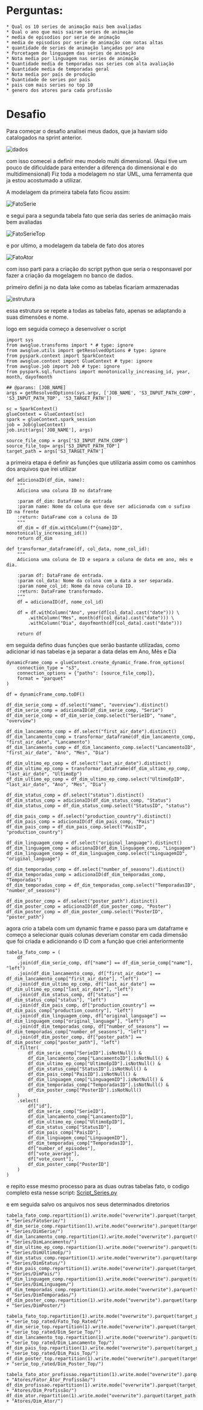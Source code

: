 # Perguntas:
    * Qual os 10 series de animação mais bem avaliadas
    * Qual o ano que mais sairam series de animação
    * media de episodios por serie de animação
    * media de episodios por serie de animação com notas altas
    * quantidade de series de animação lançadas por ano 
    * Porcetagem de linguagem das series de animação
    * Nota media por linguagem nas series de animação
    * Quantidade media de temporadas nas series com alta avaliação
    * Quantidade media de temporadas geral
    * Nota media por país de produção
    * Quantidade de series por país
    * pais com mais series no top 10
    * genero dos atores para cada profissão

# Desafio

Para começar o desafio analisei meus dados, que ja haviam sido catalogados na sprint anterior.

![dados](/Sprint%209/Evidencias/Desafio%20-%20Vizualização%20dos%20dados.png)

com isso comecei a definir meu modelo multi dimensional.
(Aqui tive um pouco de dificuldade para entender a diferença do dimensional e do multidimensional)
Fiz toda a modelagem no star UML, uma ferramenta que ja estou acostumado a utilizar.

A modelagem da primeira tabela fato ficou assim:

![FatoSerie](/Sprint%209/Evidencias/Desafio%20-%20Modelagem%20Fato%20Serie.png)

e segui para a segunda tabela fato que seria das series de animação mais bem avaliadas

![FatoSerieTop](/Sprint%209/Evidencias/Desafio%20-%20Modelagem%20Fato%20Serie%20Top%20Rated.png)

e por ultimo, a modelagem da tabela de fato dos atores

![FatoAtor](/Sprint%209/Evidencias/Desafio%20-%20Modelagem%20Fato%20Ator.png)

com isso parti para a criação do script python que seria o responsavel por fazer a criação da mogelagem no banco de dados.

primeiro defini ja no data lake como as tabelas ficariam armazenadas

![estrutura](/Sprint%209/Evidencias/Desafio%20-%20Estrutura%20de%20pastas%20.png)

essa estrutura se repete a todas as tabelas fato, apenas se adaptando a suas dimensões e nome.

logo em seguida começo a desenvolver o script

```
import sys
from awsglue.transforms import * # type: ignore
from awsglue.utils import getResolvedOptions # type: ignore
from pyspark.context import SparkContext
from awsglue.context import GlueContext # type: ignore
from awsglue.job import Job # type: ignore
from pyspark.sql.functions import monotonically_increasing_id, year, month, dayofmonth

## @params: [JOB_NAME]
args = getResolvedOptions(sys.argv, ['JOB_NAME', 'S3_INPUT_PATH_COMP', 'S3_INPUT_PATH_TOP', 'S3_TARGET_PATH'])

sc = SparkContext()
glueContext = GlueContext(sc)
spark = glueContext.spark_session
job = Job(glueContext)
job.init(args['JOB_NAME'], args)

source_file_comp = args['S3_INPUT_PATH_COMP']
source_file_top= args['S3_INPUT_PATH_TOP']
target_path = args['S3_TARGET_PATH']
```

a primeira etapa é definir as funções que utilizaria assim como os caminhos dos arquivos que irei utilizar

```
def adicionaID(df_dim, name):
    """
    Adiciona uma coluna ID no dataframe

    :param df_dim: Dataframe de entrada
    :param name: Nome da coluna que deve ser adicionada com o sufixo ID na frente
    :return: DataFrame com a coluna de ID
    """
    df_dim = df_dim.withColumn(f"{name}ID", monotonically_increasing_id())
    return df_dim 

def transformar_dataframe(df, col_data, nome_col_id):
    """
    Adiciona uma coluna de ID e separa a coluna de data em ano, mês e dia.

    :param df: DataFrame de entrada.
    :param col_data: Nome da coluna com a data a ser separada.
    :param nome_col_id: Nome da nova coluna ID.
    :return: DataFrame transformado.
    """
    df = adicionaID(df, nome_col_id)
    
    df = df.withColumn("Ano", year(df[col_data].cast("date"))) \
        .withColumn("Mes", month(df[col_data].cast("date"))) \
        .withColumn("Dia", dayofmonth(df[col_data].cast("date")))

    return df
```

em seguida defino duas funções que serão bastante utilizadas, como adicionar id nas tabelas e ja separar a data delas em Ano, Mês e Dia

```
dynamicFrame_comp = glueContext.create_dynamic_frame.from_options(
    connection_type = "s3", 
    connection_options = {"paths": [source_file_comp]}, 
    format = "parquet"
)

df = dynamicFrame_comp.toDF()

df_dim_serie_comp = df.select("name", "overview").distinct()
df_dim_serie_comp = adicionaID(df_dim_serie_comp, "Serie")
df_dim_serie_comp = df_dim_serie_comp.select("SerieID", "name", "overview")

df_dim_lancamento_comp = df.select("first_air_date").distinct()
df_dim_lancamento_comp = transformar_dataframe(df_dim_lancamento_comp, "first_air_date", "Lancamento")
df_dim_lancamento_comp = df_dim_lancamento_comp.select("LancamentoID", "first_air_date", "Ano", "Mes", "Dia")

df_dim_ultimo_ep_comp = df.select("last_air_date").distinct()
df_dim_ultimo_ep_comp = transformar_dataframe(df_dim_ultimo_ep_comp, "last_air_date", "UltimoEp")
df_dim_ultimo_ep_comp = df_dim_ultimo_ep_comp.select("UltimoEpID", "last_air_date", "Ano", "Mes", "Dia")

df_dim_status_comp = df.select("status").distinct()
df_dim_status_comp = adicionaID(df_dim_status_comp, "Status")
df_dim_status_comp = df_dim_status_comp.select("StatusID", "status")

df_dim_pais_comp = df.select("production_country").distinct()
df_dim_pais_comp = adicionaID(df_dim_pais_comp, "Pais")
df_dim_pais_comp = df_dim_pais_comp.select("PaisID", "production_country")

df_dim_linguagem_comp = df.select("original_language").distinct()
df_dim_linguagem_comp = adicionaID(df_dim_linguagem_comp, "Linguagem")
df_dim_linguagem_comp = df_dim_linguagem_comp.select("LinguagemID", "original_language")

df_dim_temporadas_comp = df.select("number_of_seasons").distinct()
df_dim_temporadas_comp = adicionaID(df_dim_temporadas_comp, "Temporadas")
df_dim_temporadas_comp = df_dim_temporadas_comp.select("TemporadasID", "number_of_seasons")

df_dim_poster_comp = df.select("poster_path").distinct()
df_dim_poster_comp = adicionaID(df_dim_poster_comp, "Poster")
df_dim_poster_comp = df_dim_poster_comp.select("PosterID", "poster_path")
```

agora crio a tabela com um dynamic frame e passo para um dataframe e começo a selecionar quais colunas deveriam constar em cada dimensão que foi criada e adicionando o ID com a função que criei anteriormente

```
tabela_fato_comp = (
    df
    .join(df_dim_serie_comp, df["name"] == df_dim_serie_comp["name"], "left")
    .join(df_dim_lancamento_comp, df["first_air_date"] == df_dim_lancamento_comp["first_air_date"], "left")
    .join(df_dim_ultimo_ep_comp, df["last_air_date"] ==  df_dim_ultimo_ep_comp["last_air_date"], "left")
    .join(df_dim_status_comp, df["status"] == df_dim_status_comp["status"], "left")
    .join(df_dim_pais_comp, df["production_country"] == df_dim_pais_comp["production_country"], "left")
    .join(df_dim_linguagem_comp, df["original_language"] == df_dim_linguagem_comp["original_language"], "left")
    .join(df_dim_temporadas_comp, df["number_of_seasons"] == df_dim_temporadas_comp["number_of_seasons"], "left")
    .join(df_dim_poster_comp, df["poster_path"] ==  df_dim_poster_comp["poster_path"], "left")
    .filter(
        df_dim_serie_comp["SerieID"].isNotNull() &
        df_dim_lancamento_comp["LancamentoID"].isNotNull() &
        df_dim_ultimo_ep_comp["UltimoEpID"].isNotNull() &
        df_dim_status_comp["StatusID"].isNotNull() &
        df_dim_pais_comp["PaisID"].isNotNull() &
        df_dim_linguagem_comp["LinguagemID"].isNotNull() &
        df_dim_temporadas_comp["TemporadasID"].isNotNull() &
        df_dim_poster_comp["PosterID"].isNotNull()
    )
    .select(
        df["id"],
        df_dim_serie_comp["SerieID"],
        df_dim_lancamento_comp["LancamentoID"],
        df_dim_ultimo_ep_comp["UltimoEpID"],
        df_dim_status_comp["StatusID"],
        df_dim_pais_comp["PaisID"],
        df_dim_linguagem_comp["LinguagemID"],
        df_dim_temporadas_comp["TemporadasID"],
        df["number_of_episodes"],
        df["vote_average"],
        df["vote_count"],
        df_dim_poster_comp["PosterID"]
    )
)
```

e repito esse mesmo processo para as duas outras tabelas fato, o codigo completo esta nesse script: [Script_Series.py](/Sprint%209/Desafio/Script_Series.py)

e em seguida salvo os arquivos nos seus determinados diretorios

```
tabela_fato_comp.repartition(1).write.mode("overwrite").parquet(target_path + "Series/FatoSerie/")
df_dim_serie_comp.repartition(1).write.mode("overwrite").parquet(target_path + "Series/DimSerie/")
df_dim_lancamento_comp.repartition(1).write.mode("overwrite").parquet(target_path + "Series/DimLancamento/")
df_dim_ultimo_ep_comp.repartition(1).write.mode("overwrite").parquet(target_path + "Series/DimUltimoEp/")
df_dim_status_comp.repartition(1).write.mode("overwrite").parquet(target_path + "Series/DimStatus/")
df_dim_pais_comp.repartition(1).write.mode("overwrite").parquet(target_path + "Series/DimPais/")
df_dim_linguagem_comp.repartition(1).write.mode("overwrite").parquet(target_path + "Series/DimLinguagem/")
df_dim_temporadas_comp.repartition(1).write.mode("overwrite").parquet(target_path + "Series/DimTemporadas/")
df_dim_poster_comp.repartition(1).write.mode("overwrite").parquet(target_path + "Series/DimPoster/")

tabela_fato_top.repartition(1).write.mode("overwrite").parquet(target_path + "serie_top_rated/Fato_Top_Rated/")
df_dim_serie_top.repartition(1).write.mode("overwrite").parquet(target_path + "serie_top_rated/Dim_Serie_Top/")
df_dim_lancamento_top.repartition(1).write.mode("overwrite").parquet(target_path + "serie_top_rated/Dim_Lancamento_Top/")
df_dim_pais_top.repartition(1).write.mode("overwrite").parquet(target_path + "serie_top_rated/Dim_Pais_Top/")
df_dim_poster_top.repartition(1).write.mode("overwrite").parquet(target_path + "serie_top_rated/Dim_Poster_Top/")

tabela_fato_ator_profissao.repartition(1).write.mode("overwrite").parquet(target_path + "Atores/Fator_Ator_Profissão/")
df_dim_profissao.repartition(1).write.mode("overwrite").parquet(target_path + "Atores/Dim_Profissão/")
df_dim_ator.repartition(1).write.mode("overwrite").parquet(target_path + "Atores/Dim_Ator/")
```